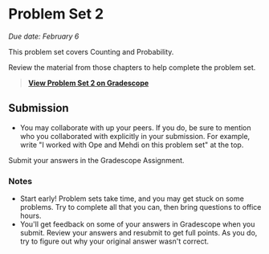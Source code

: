 # Problem Set 2

_Due date: February 6_

This problem set covers Counting and Probability.

Review the material from those chapters to help complete the problem set.

> **[View Problem Set 2 on Gradescope](https://www.gradescope.com/courses/498228/assignments/2588658)**

## Submission

- You may collaborate with up your peers. If you do, be sure to mention who you 
  collaborated with explicitly in your submission. For example, write "I worked
  with Ope and Mehdi on this problem set" at the top.

Submit your answers in the Gradescope Assignment.

### Notes
- Start early! Problem sets take time, and you may get stuck on some problems.
    Try to complete all that you can, then bring questions to office hours.
- You'll get feedback on some of your answers in Gradescope when you submit.
    Review your answers and resubmit to get full points. As you do, try to
    figure out why your original answer wasn't correct.
